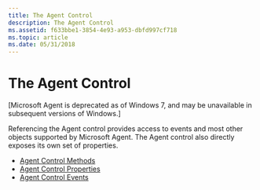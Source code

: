 ```yaml
---
title: The Agent Control
description: The Agent Control
ms.assetid: f633bbe1-3854-4e93-a953-dbfd997cf718
ms.topic: article
ms.date: 05/31/2018
---
```


# The Agent Control

\[Microsoft Agent is deprecated as of Windows 7, and may be unavailable in subsequent versions of Windows.\]

Referencing the Agent control provides access to events and most other objects supported by Microsoft Agent. The Agent control also directly exposes its own set of properties.

-   [Agent Control Methods](agent-control-methods.md)
-   [Agent Control Properties](agent-control-properties.md)
-   [Agent Control Events](agent-control-events.md)

 

 




